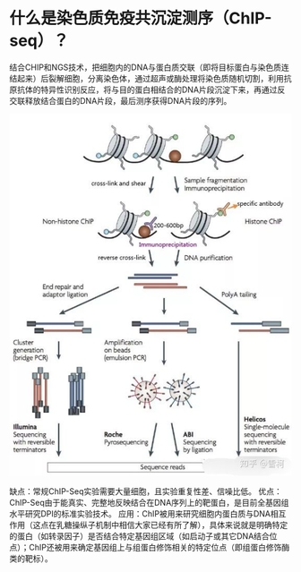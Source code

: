 # 什么是染色质免疫共沉淀测序（ChIP-seq）？

结合CHIP和NGS技术，把细胞内的DNA与蛋白质交联（即将目标蛋白与染色质连结起来）后裂解细胞，分离染色体，通过超声或酶处理将染色质随机切割，利用抗原抗体的特异性识别反应，将与目的蛋白相结合的DNA片段沉淀下来，再通过反交联释放结合蛋白的DNA片段，最后测序获得DNA片段的序列。

![image-20201224172643754](../../img/image-20201224172643754.png)

缺点：常规ChIP-Seq实验需要大量细胞，且实验重复性差、信噪比低。
优点：ChIP-Seq由于能真实、完整地反映结合在DNA序列上的靶蛋白，是目前全基因组水平研究DPI的标准实验技术。
应用：ChIP被用来研究细胞内蛋白质与DNA相互作用（这点在乳糖操纵子机制中相信大家已经有所了解），具体来说就是明确特定的蛋白（如转录因子）是否结合特定基因组区域（如启动子或其它DNA结合位点）；ChIP还被用来确定基因组上与组蛋白修饰相关的特定位点（即组蛋白修饰酶类的靶标）。

